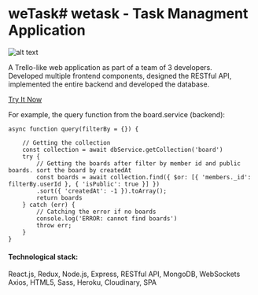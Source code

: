 # weTask# wetask - Task Managment Application

![alt text](https://res.cloudinary.com/shaishar9/image/upload/v1591551510/jhqltq0tbfpyh32bzzfq.jpg "wetask main screenshot")

A Trello-like web application as part of a team of 3 developers.<br />
Developed multiple frontend components, designed the RESTful API,<br />
implemented the entire backend and developed the database.

[Try It Now](http://we-task.herokuapp.com/)

For example, the query function from the board.service (backend):
```
async function query(filterBy = {}) {
    
    // Getting the collection
    const collection = await dbService.getCollection('board')
    try {
        // Getting the boards after filter by member id and public boards. sort the board by createdAt
        const boards = await collection.find({ $or: [{ 'members._id': filterBy.userId }, { 'isPublic': true }] })
        .sort({ 'createdAt': -1 }).toArray();
        return boards
    } catch (err) {
        // Catching the error if no boards
        console.log('ERROR: cannot find boards')
        throw err;
    }
}
```

#### Technological stack:
React.js, Redux, Node.js, Express, RESTful API, MongoDB, WebSockets<br />
Axios, HTML5, Sass, Heroku, Cloudinary, SPA
